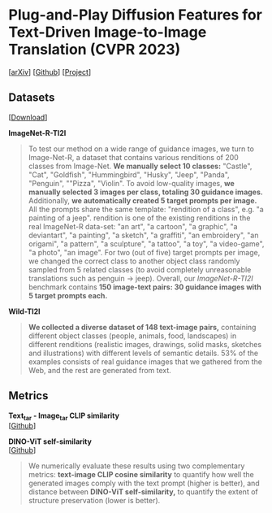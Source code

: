 
# Plug-and-Play Diffusion Features for Text-Driven Image-to-Image Translation (CVPR 2023)
[[arXiv](https://arxiv.org/abs/2211.12572)] [[Github](https://github.com/MichalGeyer/plug-and-play)] [[Project](https://pnp-diffusion.github.io/)]
## Datasets <a id='datasets'></a>
[[Download](https://www.dropbox.com/sh/8giw0uhfekft47h/AAAF1frwakVsQocKczZZSX6La?dl=0)]

**ImageNet-R-TI2I**
> To test our method on a wide range of guidance images, we turn to Image-Net-R, a dataset that contains various renditions of 200 classes from Image-Net. 
**We manually select 10 classes:** "Castle", "Cat", "Goldfish", "Hummingbird", "Husky", "Jeep", "Panda", "Penguin", ""Pizza", "Violin".
To avoid low-quality images, **we manually selected 3 images per class, totaling 30 guidance images.**
> Additionally, **we automatically created 5 target prompts per image.**
All the prompts share the same template: "rendition of a class", e.g. "a painting of a jeep".
rendition is one of the existing renditions in the real ImageNet-R data-set: "an art", "a cartoon", "a graphic", "a deviantart", "a painting", "a sketch", "a graffiti", "an embroidery", "an origami", "a pattern", "a sculpture", "a tattoo", "a toy", "a video-game", "a photo", "an image".
For two (out of five) target prompts per image, we changed the correct class to another object class randomly sampled from 5 related classes (to avoid completely unreasonable translations such as penguin &rarr; jeep).
> Overall, our *ImageNet-R-TI2I* benchmark contains **150 image-text pairs: 30 guidance images with 5 target prompts each.**

**Wild-TI2I**
> **We collected a diverse dataset of 148 text-image pairs,** containing different object classes (people, animals, food, landscapes) in different renditions (realistic images, drawings, solid masks, sketches and illustrations) with different levels of semantic details. 53\% of the examples consists of real guidance images that we gathered from the Web, and the rest are generated from text.

## Metrics <a id='metrics'></a>

**Text<sub>tar</sub> - Image<sub>tar</sub> CLIP similarity** <br>
[[Github](https://github.com/OpenAI/CLIP)]

**DINO-ViT self-similarity** <br>
[[Github](https://github.com/omerbt/Splice)]

> We numerically evaluate these results using two complementary metrics: **text-image CLIP cosine similarity** to quantify how well the generated images comply with the text prompt (higher is better), and distance between **DINO-ViT self-similarity,** to quantify the extent of structure preservation (lower is better).


